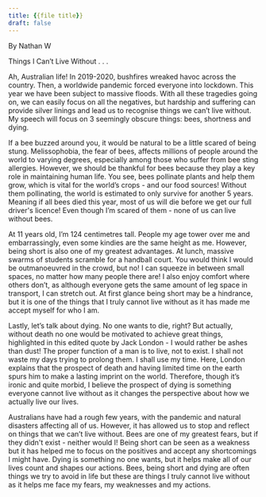 ```yaml
---
title: {{file title}}
draft: false
---
```


By Nathan W

Things I Can’t Live Without . . .

Ah, Australian life! In 2019-2020, bushfires wreaked havoc across the country. Then, a worldwide pandemic forced everyone into lockdown. This year we have been subject to massive floods. With all these tragedies going on, we can easily focus on all the negatives, but hardship and suffering can provide silver linings and lead us to recognise things we can’t live without. My speech will focus on 3 seemingly obscure things: bees, shortness and dying.

If a bee buzzed around you, it would be natural to be a little scared of being stung. Melissophobia, the fear of bees, affects millions of people around the world to varying degrees, especially among those who suffer from bee sting allergies. However, we should be thankful for bees because they play a key role in maintaining human life. You see, bees pollinate plants and help them grow, which is vital for the world’s crops - and our food sources! Without them pollinating, the world is estimated to only survive for another 5 years. Meaning if all bees died this year, most of us will die before we get our full driver's licence! Even though I’m scared of them - none of us can live without bees.

At 11 years old, I’m 124 centimetres tall. People my age tower over me and embarrassingly, even some kindies are the same height as me. However, being short is also one of my greatest advantages. At lunch, massive swarms of students scramble for a handball court. You would think I would be outmanoeuvred in the crowd, but no! I can squeeze in between small spaces, no matter how many people there are! I also enjoy comfort where others don’t, as although everyone gets the same amount of leg space in transport, I can stretch out. At first glance being short may be a hindrance, but it is one of the things that I truly cannot live without as it has made me accept myself for who I am.

Lastly, let’s talk about dying. No one wants to die, right? But actually, without death no one would be motivated to achieve great things, highlighted in this edited quote by Jack London - I would rather be ashes than dust! The proper function of a man is to live, not to exist. I shall not waste my days trying to prolong them. I shall use my time. Here, London explains that the prospect of death and having limited time on the earth spurs him to make a lasting imprint on the world. Therefore, though it’s ironic and quite morbid, I believe the prospect of dying is something everyone cannot live without as it changes the perspective about how we actually live our lives.

Australians have had a rough few years, with the pandemic and natural disasters affecting all of us. However, it has allowed us to stop and reflect on things that we can’t live without. Bees are one of my greatest fears, but if they didn't exist - neither would I! Being short can be seen as a weakness but it has helped me to focus on the positives and accept any shortcomings I might have. Dying is something no one wants, but it helps make all of our lives count and shapes our actions. Bees, being short and dying are often things we try to avoid in life but these are things I truly cannot live without as it helps me face my fears, my weaknesses and my actions.     


